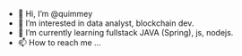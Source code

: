 - 👋 Hi, I’m @quimmey
- 👀 I’m interested in data analyst, blockchain dev.
- 🌱 I’m currently learning fullstack JAVA (Spring), js, nodejs.
- 📫 How to reach me ...

<!---
quimmey/quimmey is a ✨ special ✨ repository because its `README.md` (this file) appears on your GitHub profile.
You can click the Preview link to take a look at your changes.
--->
